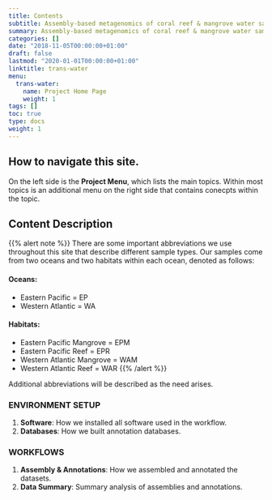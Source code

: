 ```yaml
---
title: Contents
subtitle: Assembly-based metagenomics of coral reef & mangrove water samples from both sides of the Isthmus.
summary: Assembly-based metagenomics of coral reef & mangrove water samples from both sides of the Isthmus.
categories: []
date: "2018-11-05T00:00:00+01:00"
draft: false
lastmod: "2020-01-01T00:00:00+01:00"
linktitle: trans-water
menu:
  trans-water:
    name: Project Home Page
    weight: 1
tags: []
toc: true
type: docs
weight: 1
---
```


## How to navigate this site.

On the left side is the **Project Menu**, which lists the main topics. Within most topics is an additional menu on the right side that contains conecpts within the topic.

## Content Description

{{% alert note %}}
There are some important abbreviations we use throughout this site that describe different sample types. Our samples come from two oceans and two habitats within each ocean, denoted as follows:

#### Oceans:
* Eastern Pacific = EP
* Western Atlantic = WA

#### Habitats:
* Eastern Pacific Mangrove = EPM
* Eastern Pacific Reef = EPR
* Western Atlantic Mangrove = WAM
* Western Atlantic Reef = WAR
{{% /alert %}}

Additional abbreviations will be described as the need arises.

### ENVIRONMENT SETUP

1) **Software**: How we installed all software used in the workflow.
2) **Databases**: How we built annotation databases.

### WORKFLOWS

1) **Assembly & Annotations**: How we assembled and annotated the datasets.
2) **Data Summary**: Summary analysis of assemblies and annotations.
